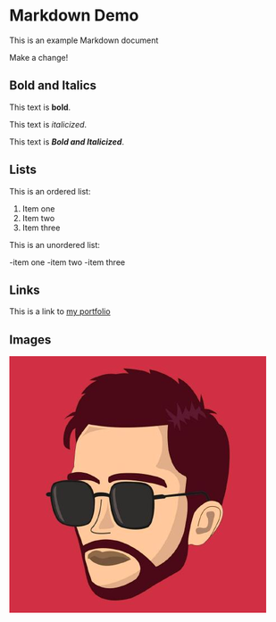 # Markdown Demo

This is an example Markdown document

Make a change!

## Bold and Italics

This text is **bold**.

This text is _italicized_.

This text is **_Bold and Italicized_**.

## Lists

This is an ordered list:

1. Item one
2. Item two
3. Item three

This is an unordered list:

-item one
-item two
-item three

## Links

This is a link to [my portfolio](https://github.com/Daiyegamer)

## Images

![My avatar](Adil.Avatar.jfif )

